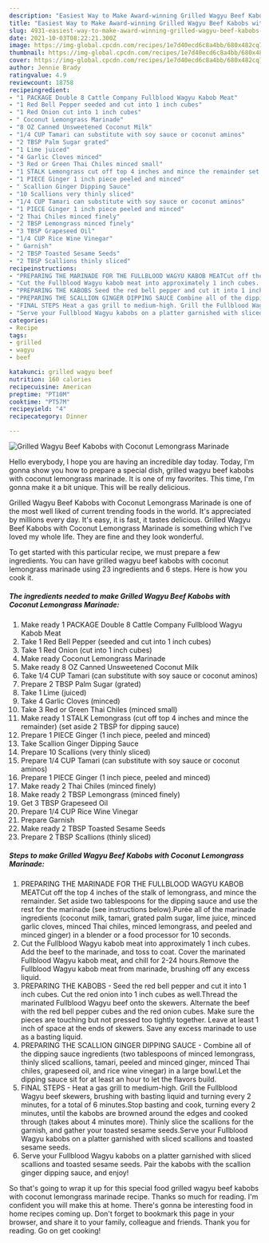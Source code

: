 ```yaml
---
description: "Easiest Way to Make Award-winning Grilled Wagyu Beef Kabobs with Coconut Lemongrass Marinade"
title: "Easiest Way to Make Award-winning Grilled Wagyu Beef Kabobs with Coconut Lemongrass Marinade"
slug: 4931-easiest-way-to-make-award-winning-grilled-wagyu-beef-kabobs-with-coconut-lemongrass-marinade
date: 2021-10-03T08:22:21.300Z
image: https://img-global.cpcdn.com/recipes/1e7d40ecd6c8a4bb/680x482cq70/grilled-wagyu-beef-kabobs-with-coconut-lemongrass-marinade-recipe-main-photo.jpg
thumbnail: https://img-global.cpcdn.com/recipes/1e7d40ecd6c8a4bb/680x482cq70/grilled-wagyu-beef-kabobs-with-coconut-lemongrass-marinade-recipe-main-photo.jpg
cover: https://img-global.cpcdn.com/recipes/1e7d40ecd6c8a4bb/680x482cq70/grilled-wagyu-beef-kabobs-with-coconut-lemongrass-marinade-recipe-main-photo.jpg
author: Jennie Brady
ratingvalue: 4.9
reviewcount: 18758
recipeingredient:
- "1 PACKAGE Double 8 Cattle Company Fullblood Wagyu Kabob Meat"
- "1 Red Bell Pepper seeded and cut into 1 inch cubes"
- "1 Red Onion cut into 1 inch cubes"
- " Coconut Lemongrass Marinade"
- "8 OZ Canned Unsweetened Coconut Milk"
- "1/4 CUP Tamari can substitute with soy sauce or coconut aminos"
- "2 TBSP Palm Sugar grated"
- "1 Lime juiced"
- "4 Garlic Cloves minced"
- "3 Red or Green Thai Chiles minced small"
- "1 STALK Lemongrass cut off top 4 inches and mince the remainder set aside 2 TBSP for dipping sauce"
- "1 PIECE Ginger 1 inch piece peeled and minced"
- " Scallion Ginger Dipping Sauce"
- "10 Scallions very thinly sliced"
- "1/4 CUP Tamari can substitute with soy sauce or coconut aminos"
- "1 PIECE Ginger 1 inch piece peeled and minced"
- "2 Thai Chiles minced finely"
- "2 TBSP Lemongrass minced finely"
- "3 TBSP Grapeseed Oil"
- "1/4 CUP Rice Wine Vinegar"
- " Garnish"
- "2 TBSP Toasted Sesame Seeds"
- "2 TBSP Scallions thinly sliced"
recipeinstructions:
- "PREPARING THE MARINADE FOR THE FULLBLOOD WAGYU KABOB MEATCut off the top 4 inches of the stalk of lemongrass, and mince the remainder. Set aside two tablespoons for the dipping sauce and use the rest for the marinade (see instructions below).Purée all of the marinade ingredients (coconut milk, tamari, grated palm sugar, lime juice, minced garlic cloves, minced Thai chiles, minced lemongrass, and peeled and minced ginger) in a blender or a food processor for 10 seconds."
- "Cut the Fullblood Wagyu kabob meat into approximately 1 inch cubes. Add the beef to the marinade, and toss to coat. Cover the marinated Fullblood Wagyu kabob meat, and chill for 2-24 hours.Remove the Fullblood Wagyu kabob meat from marinade, brushing off any excess liquid."
- "PREPARING THE KABOBS Seed the red bell pepper and cut it into 1 inch cubes. Cut the red onion into 1 inch cubes as well.Thread the marinated Fullblood Wagyu beef onto the skewers. Alternate the beef with the red bell pepper cubes and the red onion cubes. Make sure the pieces are touching but not pressed too tightly together. Leave at least 1 inch of space at the ends of skewers. Save any excess marinade to use as a basting liquid."
- "PREPARING THE SCALLION GINGER DIPPING SAUCE Combine all of the dipping sauce ingredients (two tablespoons of minced lemongrass, thinly sliced scallions, tamari, peeled and minced ginger, minced Thai chiles, grapeseed oil, and rice wine vinegar) in a large bowl.Let the dipping sauce sit for at least an hour to let the flavors build."
- "FINAL STEPS Heat a gas grill to medium-high. Grill the Fullblood Wagyu beef skewers, brushing with basting liquid and turning every 2 minutes, for a total of 6 minutes.Stop basting and cook, turning every 2 minutes, until the kabobs are browned around the edges and cooked through (takes about 4 minutes more). Thinly slice the scallions for the garnish, and gather your toasted sesame seeds.Serve your Fullblood Wagyu kabobs on a platter garnished with sliced scallions and toasted sesame seeds."
- "Serve your Fullblood Wagyu kabobs on a platter garnished with sliced scallions and toasted sesame seeds. Pair the kabobs with the scallion ginger dipping sauce, and enjoy!"
categories:
- Recipe
tags:
- grilled
- wagyu
- beef

katakunci: grilled wagyu beef 
nutrition: 160 calories
recipecuisine: American
preptime: "PT10M"
cooktime: "PT57M"
recipeyield: "4"
recipecategory: Dinner

---
```



![Grilled Wagyu Beef Kabobs with Coconut Lemongrass Marinade](https://img-global.cpcdn.com/recipes/1e7d40ecd6c8a4bb/680x482cq70/grilled-wagyu-beef-kabobs-with-coconut-lemongrass-marinade-recipe-main-photo.jpg)

Hello everybody, I hope you are having an incredible day today. Today, I'm gonna show you how to prepare a special dish, grilled wagyu beef kabobs with coconut lemongrass marinade. It is one of my favorites. This time, I'm gonna make it a bit unique. This will be really delicious.



Grilled Wagyu Beef Kabobs with Coconut Lemongrass Marinade is one of the most well liked of current trending foods in the world. It's appreciated by millions every day. It's easy, it is fast, it tastes delicious. Grilled Wagyu Beef Kabobs with Coconut Lemongrass Marinade is something which I've loved my whole life. They are fine and they look wonderful.


To get started with this particular recipe, we must prepare a few ingredients. You can have grilled wagyu beef kabobs with coconut lemongrass marinade using 23 ingredients and 6 steps. Here is how you cook it.

<!--inarticleads1-->

##### The ingredients needed to make Grilled Wagyu Beef Kabobs with Coconut Lemongrass Marinade:

1. Make ready 1 PACKAGE Double 8 Cattle Company Fullblood Wagyu Kabob Meat
1. Take 1 Red Bell Pepper (seeded and cut into 1 inch cubes)
1. Take 1 Red Onion (cut into 1 inch cubes)
1. Make ready  Coconut Lemongrass Marinade
1. Make ready 8 OZ Canned Unsweetened Coconut Milk
1. Take 1/4 CUP Tamari (can substitute with soy sauce or coconut aminos)
1. Prepare 2 TBSP Palm Sugar (grated)
1. Take 1 Lime (juiced)
1. Take 4 Garlic Cloves (minced)
1. Take 3 Red or Green Thai Chiles (minced small)
1. Make ready 1 STALK Lemongrass (cut off top 4 inches and mince the remainder) (set aside 2 TBSP for dipping sauce)
1. Prepare 1 PIECE Ginger (1 inch piece, peeled and minced)
1. Take  Scallion Ginger Dipping Sauce
1. Prepare 10 Scallions (very thinly sliced)
1. Prepare 1/4 CUP Tamari (can substitute with soy sauce or coconut aminos)
1. Prepare 1 PIECE Ginger (1 inch piece, peeled and minced)
1. Make ready 2 Thai Chiles (minced finely)
1. Make ready 2 TBSP Lemongrass (minced finely)
1. Get 3 TBSP Grapeseed Oil
1. Prepare 1/4 CUP Rice Wine Vinegar
1. Prepare  Garnish
1. Make ready 2 TBSP Toasted Sesame Seeds
1. Prepare 2 TBSP Scallions (thinly sliced)




<!--inarticleads2-->

##### Steps to make Grilled Wagyu Beef Kabobs with Coconut Lemongrass Marinade:

1. PREPARING THE MARINADE FOR THE FULLBLOOD WAGYU KABOB MEATCut off the top 4 inches of the stalk of lemongrass, and mince the remainder. Set aside two tablespoons for the dipping sauce and use the rest for the marinade (see instructions below).Purée all of the marinade ingredients (coconut milk, tamari, grated palm sugar, lime juice, minced garlic cloves, minced Thai chiles, minced lemongrass, and peeled and minced ginger) in a blender or a food processor for 10 seconds.
1. Cut the Fullblood Wagyu kabob meat into approximately 1 inch cubes. Add the beef to the marinade, and toss to coat. Cover the marinated Fullblood Wagyu kabob meat, and chill for 2-24 hours.Remove the Fullblood Wagyu kabob meat from marinade, brushing off any excess liquid.
1. PREPARING THE KABOBS - Seed the red bell pepper and cut it into 1 inch cubes. Cut the red onion into 1 inch cubes as well.Thread the marinated Fullblood Wagyu beef onto the skewers. Alternate the beef with the red bell pepper cubes and the red onion cubes. Make sure the pieces are touching but not pressed too tightly together. Leave at least 1 inch of space at the ends of skewers. Save any excess marinade to use as a basting liquid.
1. PREPARING THE SCALLION GINGER DIPPING SAUCE - Combine all of the dipping sauce ingredients (two tablespoons of minced lemongrass, thinly sliced scallions, tamari, peeled and minced ginger, minced Thai chiles, grapeseed oil, and rice wine vinegar) in a large bowl.Let the dipping sauce sit for at least an hour to let the flavors build.
1. FINAL STEPS - Heat a gas grill to medium-high. Grill the Fullblood Wagyu beef skewers, brushing with basting liquid and turning every 2 minutes, for a total of 6 minutes.Stop basting and cook, turning every 2 minutes, until the kabobs are browned around the edges and cooked through (takes about 4 minutes more). Thinly slice the scallions for the garnish, and gather your toasted sesame seeds.Serve your Fullblood Wagyu kabobs on a platter garnished with sliced scallions and toasted sesame seeds.
1. Serve your Fullblood Wagyu kabobs on a platter garnished with sliced scallions and toasted sesame seeds. Pair the kabobs with the scallion ginger dipping sauce, and enjoy!




So that's going to wrap it up for this special food grilled wagyu beef kabobs with coconut lemongrass marinade recipe. Thanks so much for reading. I'm confident you will make this at home. There's gonna be interesting food in home recipes coming up. Don't forget to bookmark this page in your browser, and share it to your family, colleague and friends. Thank you for reading. Go on get cooking!

